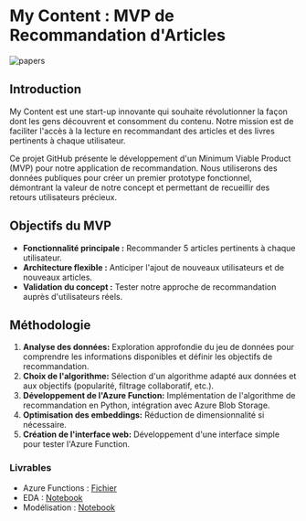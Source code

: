 # My Content : MVP de Recommandation d'Articles

<div class='img'>
  <img src='https://images.unsplash.com/photo-1523995462485-3d171b5c8fa9?q=80&w=1635&auto=format&fit=crop&ixlib=rb-4.0.3&ixid=M3wxMjA3fDB8MHxwaG90by1wYWdlfHx8fGVufDB8fHx8fA%3D%3D', alt='papers'>
</div>  

## Introduction

My Content est une start-up innovante qui souhaite révolutionner la façon dont les gens découvrent et consomment du contenu. Notre mission est de faciliter l'accès à la lecture en recommandant des articles et des livres pertinents à chaque utilisateur.

Ce projet GitHub présente le développement d'un Minimum Viable Product (MVP) pour notre application de recommandation. Nous utiliserons des données publiques pour créer un premier prototype fonctionnel, démontrant la valeur de notre concept et permettant de recueillir des retours utilisateurs précieux.

## Objectifs du MVP

* **Fonctionnalité principale :** Recommander 5 articles pertinents à chaque utilisateur.
* **Architecture flexible :** Anticiper l'ajout de nouveaux utilisateurs et de nouveaux articles.
* **Validation du concept :** Tester notre approche de recommandation auprès d'utilisateurs réels.

## Méthodologie

1. **Analyse des données:** Exploration approfondie du jeu de données pour comprendre les informations disponibles et définir les objectifs de recommandation.
2. **Choix de l'algorithme:** Sélection d'un algorithme adapté aux données et aux objectifs (popularité, filtrage collaboratif, etc.).
3. **Développement de l'Azure Function:** Implémentation de l'algorithme de recommandation en Python, intégration avec Azure Blob Storage.
4. **Optimisation des embeddings:** Réduction de dimensionnalité si nécessaire.
5. **Création de l'interface web:** Développement d'une interface simple pour tester l'Azure Function.

### Livrables
- Azure Functions : [Fichier](https://github.com/Zaccaria-Amillou/ociap10/tree/main/azure_functions)
- EDA : [Notebook](https://github.com/Zaccaria-Amillou/ociap10/blob/main/notebook/analyse.ipynb)
- Modélisation : [Notebook](https://github.com/Zaccaria-Amillou/ociap10/blob/main/notebook/modelisation.ipynb)
